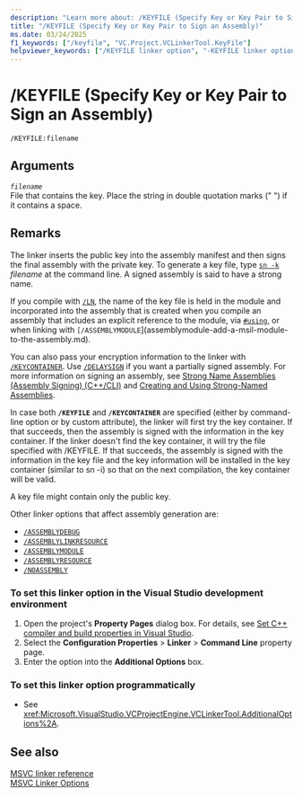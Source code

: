 ```yaml
---
description: "Learn more about: /KEYFILE (Specify Key or Key Pair to Sign an Assembly)"
title: "/KEYFILE (Specify Key or Key Pair to Sign an Assembly)"
ms.date: 03/24/2025
f1_keywords: ["/keyfile", "VC.Project.VCLinkerTool.KeyFile"]
helpviewer_keywords: ["/KEYFILE linker option", "-KEYFILE linker option", "KEYFILE linker option"]
---
```

# /KEYFILE (Specify Key or Key Pair to Sign an Assembly)

```
/KEYFILE:filename
```

## Arguments

*`filename`*\
File that contains the key. Place the string in double quotation marks (" ") if it contains a space.

## Remarks

The linker inserts the public key into the assembly manifest and then signs the final assembly with the private key. To generate a key file, type [`sn -k`](/dotnet/framework/tools/sn-exe-strong-name-tool) *filename* at the command line. A signed assembly is said to have a strong name.

If you compile with [`/LN`](ln-create-msil-module.md), the name of the key file is held in the module and incorporated into the assembly that is created when you compile an assembly that includes an explicit reference to the module, via [`#using`](../../preprocessor/hash-using-directive-cpp.md), or when linking with `[/ASSEMBLYMODULE`](assemblymodule-add-a-msil-module-to-the-assembly.md).

You can also pass your encryption information to the linker with [`/KEYCONTAINER`](keycontainer-specify-a-key-container-to-sign-an-assembly.md). Use [`/DELAYSIGN`](delaysign-partially-sign-an-assembly.md) if you want a partially signed assembly. For more information on signing an assembly, see [Strong Name Assemblies (Assembly Signing) (C++/CLI)](../../dotnet/strong-name-assemblies-assembly-signing-cpp-cli.md) and [Creating and Using Strong-Named Assemblies](/dotnet/framework/app-domains/create-and-use-strong-named-assemblies).

In case both **`/KEYFILE`** and **`/KEYCONTAINER`** are specified (either by command-line option or by custom attribute), the linker will first try the key container. If that succeeds, then the assembly is signed with the information in the key container. If the linker doesn't find the key container, it will try the file specified with /KEYFILE. If that succeeds, the assembly is signed with the information in the key file and the key information will be installed in the key container (similar to sn -i) so that on the next compilation, the key container will be valid.

A key file might contain only the public key.

Other linker options that affect assembly generation are:

- [`/ASSEMBLYDEBUG`](assemblydebug-add-debuggableattribute.md)
- [`/ASSEMBLYLINKRESOURCE`](assemblylinkresource-link-to-dotnet-framework-resource.md)
- [`/ASSEMBLYMODULE`](assemblymodule-add-a-msil-module-to-the-assembly.md)
- [`/ASSEMBLYRESOURCE`](assemblyresource-embed-a-managed-resource.md)
- [`/NOASSEMBLY`](noassembly-create-a-msil-module.md)

### To set this linker option in the Visual Studio development environment

1. Open the project's **Property Pages** dialog box. For details, see [Set C++ compiler and build properties in Visual Studio](../working-with-project-properties.md).
1. Select the **Configuration Properties** > **Linker** > **Command Line** property page.
1. Enter the option into the **Additional Options** box.

### To set this linker option programmatically

- See <xref:Microsoft.VisualStudio.VCProjectEngine.VCLinkerTool.AdditionalOptions%2A>.

## See also

[MSVC linker reference](linking.md)\
[MSVC Linker Options](linker-options.md)
